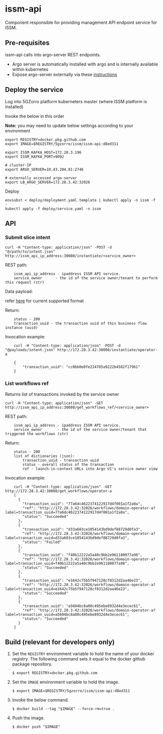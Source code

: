 # issm-api

Component responsible for providing management API endpoint service for ISSM.

## Pre-requisites

issm-api calls into argo-server REST endpoints.

* Argo server is automatically installed with argo and is internally available within kubernetes
* Expose argo-server externally via these [instructions](https://argoproj.github.io/argo-workflows/argo-server/#expose-a-loadbalancer)

## Deploy the service

Log into 5GZorro platform kuberneters master (where ISSM platform is installed)

Invoke the below in this order

**Note:** you may need to update below settings according to your environment

```
export REGISTRY=docker.pkg.github.com
export IMAGE=$REGISTRY/5gzorro/issm/issm-api:d8ed311

export ISSM_KAFKA_HOST=172.28.3.196
export ISSM_KAFKA_PORT=9092

# cluster-IP
export ARGO_SERVER=10.43.204.81:2746

# externally accessed argo-server
export LB_ARGO_SERVER=172.28.3.42:32026
```

Deploy

```
envsubst < deploy/deployment.yaml.template | kubectl apply -n issm -f -
kubectl apply -f deploy/service.yaml -n issm
```

## API

### Submit slice intent

```
curl -H "Content-type: application/json" -POST -d "@/path/to/intent.json" http://issm_api_ip_address:30080/instantiate/<service_owner>
```

REST path:

```
    issm_api_ip_address - ipaddress ISSM API service.
    service_owner      - the id of the service owner/tenant to perform this request (str)
```

Data payload:

refer [here](payloads/intent.md) for current supported format

Return:

```
    status - 200
    transaction_uuid - the transaction uuid of this business flow instance (uuid)
```

Invocation example:

```
    curl -H "Content-type: application/json" -POST -d "@payloads/intent.json" http://172.28.3.42:30080/instantiate/operator-a

    {
        "transaction_uuid": "cc0bb0e0fe214705a9222b4582f17961"
    }
```

### List workflows ref

Returns list of transactions invoked by the service owner

```
curl -H "Content-type: application/json" -GET http://issm_api_ip_address:30080/get_workflows_ref/<service_owner>
```

REST path:

```
    issm_api_ip_address - ipaddress ISSM API service.
    service_owner       - the id of the service owner/tenant that triggered the workflows (str)
```

Return:

```
    status - 200
    list of dictionaries (json):
        transaction_uuid - transaction uuid
        status - overall status of the transaction
        ref - launch-in-context URLs into Argo UI's service owner view
```

Invocation example:

```
    curl -H "Content-type: application/json" -GET http://172.28.3.42:30080/get_workflows/operator-a
    [
      {
        "transaction_uuid": "77a6dc4622374122917d4f001a1f2a0a",
        "ref": "http://172.28.3.42:32026/workflows/domain-operator-a?label=transaction_uuid=77a6dc4622374122917d4f001a1f2a0a",
        "status": "Succeeded"
      },
      {
        "transaction_uuid": "d33a603ce1054143bd9def88729d0fa3",
        "ref": "http://172.28.3.42:32026/workflows/domain-operator-a?label=transaction_uuid=d33a603ce1054143bd9def88729d0fa3",
        "status": "Failed"
      },
      {
        "transaction_uuid": "f40b12222a5a40c9bb2e961180077a98",
        "ref": "http://172.28.3.42:32026/workflows/domain-operator-a?label=transaction_uuid=f40b12222a5a40c9bb2e961180077a98",
        "status": "Succeeded"
      },
      {
        "transaction_uuid": "e1642c75b5f947128cf8312d2aa46e23",
        "ref": "http://172.28.3.42:32026/workflows/domain-operator-a?label=transaction_uuid=e1642c75b5f947128cf8312d2aa46e23",
        "status": "Succeeded"
      },
      {
        "transaction_uuid": "a5604bc8a00c495ebe8932d4e3ecec61",
        "ref": "http://172.28.3.42:32026/workflows/domain-operator-a?label=transaction_uuid=a5604bc8a00c495ebe8932d4e3ecec61",
        "status": "Succeeded"
      }
    ]
```

## Build (**relevant for developers only**)

1.  Set the `REGISTRY` environment variable to hold the name of your docker registry. The following command sets it
    equal to the docker github package repository.

    ```
    $ export REGISTRY=docker.pkg.github.com
    ```

1.  Set the `IMAGE` environment variable to hold the image.

    ```
    $ export IMAGE=$REGISTRY/5gzorro/issm/issm-api:d8ed311
    ```

1.  Invoke the below command.

    ```
    $ docker build --tag "$IMAGE" --force-rm=true .
    ```

1.  Push the image.

    ```
    $ docker push "$IMAGE"
    ```
